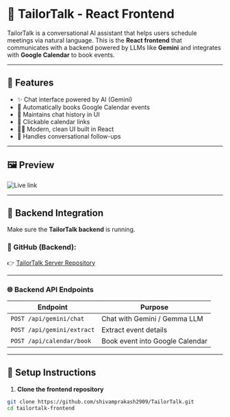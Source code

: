 # 🤖 TailorTalk - React Frontend

TailorTalk is a conversational AI assistant that helps users schedule meetings via natural language. This is the **React frontend** that communicates with a backend powered by LLMs like **Gemini** and integrates with **Google Calendar** to book events.

---

## 🚀 Features

- ✨ Chat interface powered by AI (Gemini)
- 📅 Automatically books Google Calendar events
- 🧠 Maintains chat history in UI
- 🔗 Clickable calendar links
- 🧑‍💻 Modern, clean UI built in React
- 💬 Handles conversational follow-ups

---

## 🖼️ Preview

![Live link](https://tailor-talk-mu.vercel.app/)

---

## 🧩 Backend Integration

Make sure the **TailorTalk backend** is running.

### 🔗 GitHub (Backend):

👉 [TailorTalk Server Repository](https://github.com/shivamprakash2909/TailorTalk-Server)

---

### 🌐 Backend API Endpoints

| Endpoint                   | Purpose                         |
| -------------------------- | ------------------------------- |
| `POST /api/gemini/chat`    | Chat with Gemini / Gemma LLM    |
| `POST /api/gemini/extract` | Extract event details           |
| `POST /api/calendar/book`  | Book event into Google Calendar |

---

## 🔧 Setup Instructions

1. **Clone the frontend repository**

```bash
git clone https://github.com/shivamprakash2909/TailorTalk.git
cd tailortalk-frontend
```
